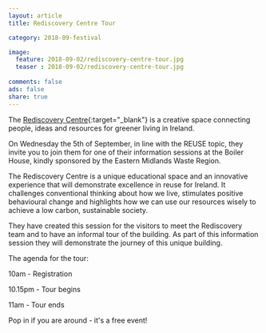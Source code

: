 ```yaml
---
layout: article
title: Rediscovery Centre Tour 

category: 2018-09-festival

image:
  feature: 2018-09-02/rediscovery-centre-tour.jpg
  teaser : 2018-09-02/rediscovery-centre-tour.jpg
  
comments: false
ads: false
share: true
---
```

The [Rediscovery Centre](http://www.rediscoverycentre.ie/){:target="_blank"} is a creative space connecting people, ideas and resources for greener living in Ireland.

On Wednesday the 5th of September, in line with the REUSE topic, they invite you to join them for one of their information sessions at the Boiler House, kindly sponsored by the Eastern Midlands Waste Region. 

The Rediscovery Centre is a unique educational space and an innovative experience that will demonstrate excellence in reuse for Ireland. It challenges conventional thinking about how we live, stimulates positive behavioural change and highlights how we can use our resources wisely to achieve a low carbon, sustainable society.

They have created this session for the visitors to meet the Rediscovery team and to have an informal tour of the building. As part of this information session they will demonstrate the journey of this unique building.

The agenda for the tour:

10am - Registration

10.15pm - Tour begins

11am - Tour ends

Pop in if you are around - it's a free event! 

